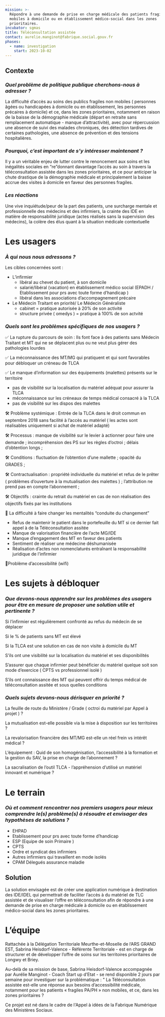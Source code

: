 ```yaml
---
mission: >-
  Répondre à une demande de prise en charge médicale des patients fragiles non
  mobiles à domicile ou en établissement médico-social dans les zones
  prioritaires.
incubator: sgmas
title: Téléconsultation assistée
contact: aurelie.manginot@fabrique.social.gouv.fr
phases:
  - name: investigation
    start: 2023-10-02
---
```

## Contexte
### *Quel problème de politique publique cherchons-nous à adresser ?*

La difficulté d’accès au soins des publics fragiles non mobiles  ( personnes âgées ou handicapées à domicile ou en établissement, les personnes précaires à domicile) et ce, dans les zones prioritaires, notamment en raison de la baisse de la démographie médicale (départ en retraite sans remplacement automatique - manque d’attractivité), avec pour répercussion une absence de suivi des malades chroniques, des détection tardives de certaines pathologies, une absence de prévention et des tensions hospitalières.

### *Pourquoi, c’est important de s’y intéresser maintenant ?*

Il y a un véritable enjeu de lutter contre le renoncement aux soins et les inégalités sociales en “re”donnant davantage l’accès au soin à travers la téléconsultation assistée dans les zones prioritaires, et ce pour anticiper la chute drastique de la démographie médicale et principalement la baisse accrue des visites à domicile en faveur des personnes fragiles.

### *Les réactions* 

Une vive inquiétude/peur de la part des patients, une surcharge mentale et professionnelle des médecins et des infirmiers, la crainte des IDE en matière de responsabilité juridique (actes réalisés sans la supervision des médecins), la colère des élus quant à la situation médicale contextuelle

# Les usagers

### *À qui nous nous adressons ?*

Les cibles concernées sont :

- L’infirmier
    - libéral au chevet du patient, à son domicile
    - salarié/libéral (vacation) en établissement médico social (EPADH / Etablissement pour prs avec toute forme d’handicap )
    - libéral dans les associations d’accompagnement précaire
- Le Médecin Traitant en priorité/ Le Médecin Généraliste
    - cabinet = pratique autorisée à 20% de son activité
    - structure privée ( omedys ) = pratique à 100% de son actvité

### *Quels sont les problèmes spécifiques de nos usagers ?*

✅ La rupture du parcours de soin : Ils font face à des patients sans Médecin Traitant  et MT qui ne se déplacent plus ou ne veut plus gérer des pathologies lourdes 

✅ La méconnaissance des MT/MG qui pratiquent et qui sont favorables pour débloquer un créneau de TLCA 

✅ Le manque d’information sur des équipements (malettes) présents sur le territoire

- pas de visibilité sur la localisation du matériel adéquat pour assurer la TLCA
- méconnaissance sur les créneaux de temps médical consacré à la TLCA
- pas de visibilité sur les dispos des malettes

🛠️ Problème systémique : Entrée de la TLCA dans le droit commun en septembre 2018 sans facilité à l’accès au matériel ( les actes sont réalisables uniquement si achat de matériel adapté) 

🛠️ Processus : manque de visibilité sur le levier à actionner pour faire une demande ; incompréhension des PS sur les règles d’octroi ; délais d’obtention longs ;

🛠️ Conditions : fluctuation de l’obtention d’une mallette ; opacité du GRADES ;

🛠️ Contractualisation : propriété individuelle du matériel et refus de le prêter ( problèmes d’ouverture à la mutualisation des malettes  ) ; l’attribution ne prend pas en compte l’abonnement ;

🛠️ Objectifs : crainte du retrait du matériel en cas de non réalisation des objectifs fixés par les institutions 

🚩 La difficulté à faire changer les mentalités “conduite du changement”

- Refus de maintenir le patient dans le portefeuille du MT si ce dernier fait appel à de la Téléconsultation assitée
- Manque de valorisation financière de l’acte MG/IDE
- Manque d’engagement des MT en faveur des patients
- Sentiment de réaliser une médecine déshumanisée
- Réalisation d’actes non nomenclaturés entraînant la responsabilité juridique de l’infirmier

🚩Problème d’accessibilité (wifi) 

# **Les sujets à débloquer**

### *Que devons-nous apprendre sur les problèmes des usagers pour être en mesure de proposer une solution utile et pertinente ?*

Si l’infirmier est régulièrement confronté au refus du médecin de se déplacer 

Si le % de patients sans MT est élevé

Si la TLCA est une solution en cas de non visite à domicile du MT

S’ils ont une visibilité sur la localisation du matériel et ses disponibilités

S’assurer que chaque infirmier peut bénéficier du matériel quelque soit son mode d’exercice ( CPTS vs professionnel isolé )

S’ils ont connaissance des MT qui peuvent offrir du temps médical de téléconsultation assitée et sous quelles conditions

### *Quels sujets devons-nous dérisquer en priorité ?*

La feuille de route du Ministère / Grade ( octroi du matériel par Appel à projet ) ?

La mutualisation est-elle possible via la mise à disposition sur les territoires ?

La revalorisation financière des MT/MG est-elle un réel frein vs intérêt médical ?

L’équipement : Quid de son homogénisation, l’accessibilité à la formation et la gestion du SAV, la prise en charge de l’abonnement ?

La sacralisation de l’outil TLCA - l’appréhension d’utilisé un matériel innovant et numérique ?

# Le terrain

### *Où et comment rencontrer nos premiers usagers pour mieux comprendre le(s) problème(s) à résoudre et envisager des hypothèses de solutions ?*

- EHPAD
- Etablissement pour prs avec toute forme d’handicap
- ESP (Equipe de soin Primaire )
- CPTS
- Ordre et syndicat des infirmiers
- Autres infirmiers qui travaillent en mode isolés
- CPAM Délegués assurance maladie

## Solution
 La solution envisagée est de créer une application numérique à destination des IDE/IDEL qui permettrait de faciliter l’accès à du matériel de TLC assistée et de visualiser l’offre en téléconsultation afin de répondre à une demande de prise en charge médicale à domicile ou en établissement médico-social dans les zones prioritaires.

# L’équipe

Rattachée à la Délégation Territoriale Meurthe-et-Moselle de l’ARS GRAND EST, Sabrina Heisdorf-Valence - Référente Territoriale - est en charge de structurer et de développer l’offre de soins sur les territoires prioritaires de Longwy et Briey.

Au-delà de sa mission de base, Sabrina Heisdorf-Valence accompagnée par Aurélie Manginot - Coach Start up d’Etat - se rend disponible 2 jours par semaine pour investiguer sur la problématique :
" La Téléconsultation assistée est-elle une réponse aux besoins d’accessibilité médicale, notamment pour les patients « fragiles PA/PH » non mobiles, et ce, dans les zones prioritaires ?

Ce projet est né dans le cadre de l'Appel à idées de la Fabrique Numérique des Ministères Sociaux.



